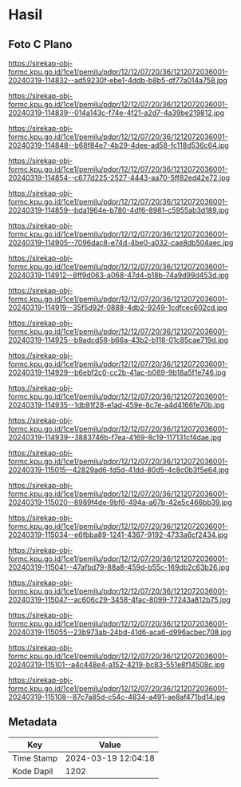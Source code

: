 # Hasil

## Foto C Plano

https://sirekap-obj-formc.kpu.go.id/1ce1/pemilu/pdpr/12/12/07/20/36/1212072036001-20240319-114832--ad59230f-ebe1-4ddb-b8b5-df77a014a758.jpg

https://sirekap-obj-formc.kpu.go.id/1ce1/pemilu/pdpr/12/12/07/20/36/1212072036001-20240319-114839--014a143c-f74e-4f21-a2d7-4a39be219812.jpg

https://sirekap-obj-formc.kpu.go.id/1ce1/pemilu/pdpr/12/12/07/20/36/1212072036001-20240319-114848--b68f84e7-4b29-4dee-ad58-fc118d536c64.jpg

https://sirekap-obj-formc.kpu.go.id/1ce1/pemilu/pdpr/12/12/07/20/36/1212072036001-20240319-114854--c677d225-2527-4443-aa70-5ff82ed42e72.jpg

https://sirekap-obj-formc.kpu.go.id/1ce1/pemilu/pdpr/12/12/07/20/36/1212072036001-20240319-114859--bda1964e-b780-4df6-8981-c5955ab3d189.jpg

https://sirekap-obj-formc.kpu.go.id/1ce1/pemilu/pdpr/12/12/07/20/36/1212072036001-20240319-114905--7096dac8-e74d-4be0-a032-cae8db504aec.jpg

https://sirekap-obj-formc.kpu.go.id/1ce1/pemilu/pdpr/12/12/07/20/36/1212072036001-20240319-114912--8ff9d063-a068-47d4-b18b-74a9d99d453d.jpg

https://sirekap-obj-formc.kpu.go.id/1ce1/pemilu/pdpr/12/12/07/20/36/1212072036001-20240319-114919--35f5d92f-0888-4db2-9249-1cdfcec602cd.jpg

https://sirekap-obj-formc.kpu.go.id/1ce1/pemilu/pdpr/12/12/07/20/36/1212072036001-20240319-114925--b9adcd58-b66a-43b2-b118-01c85cae719d.jpg

https://sirekap-obj-formc.kpu.go.id/1ce1/pemilu/pdpr/12/12/07/20/36/1212072036001-20240319-114929--b6ebf2c0-cc2b-41ac-b089-9b18a5f1e746.jpg

https://sirekap-obj-formc.kpu.go.id/1ce1/pemilu/pdpr/12/12/07/20/36/1212072036001-20240319-114935--1db91f28-e1ad-459e-8c7e-a4d4166fe70b.jpg

https://sirekap-obj-formc.kpu.go.id/1ce1/pemilu/pdpr/12/12/07/20/36/1212072036001-20240319-114939--3883746b-f7ea-4169-8c19-117131cf4dae.jpg

https://sirekap-obj-formc.kpu.go.id/1ce1/pemilu/pdpr/12/12/07/20/36/1212072036001-20240319-115015--42829ad6-fd5d-41dd-80d5-4c8c0b3f5e64.jpg

https://sirekap-obj-formc.kpu.go.id/1ce1/pemilu/pdpr/12/12/07/20/36/1212072036001-20240319-115020--8989f4de-9bf6-494a-a67b-42e5c466bb39.jpg

https://sirekap-obj-formc.kpu.go.id/1ce1/pemilu/pdpr/12/12/07/20/36/1212072036001-20240319-115034--e6fbba89-1241-4367-9192-4733a6cf2434.jpg

https://sirekap-obj-formc.kpu.go.id/1ce1/pemilu/pdpr/12/12/07/20/36/1212072036001-20240319-115041--47afbd79-88a8-459d-b55c-169db2c63b26.jpg

https://sirekap-obj-formc.kpu.go.id/1ce1/pemilu/pdpr/12/12/07/20/36/1212072036001-20240319-115047--ac606c29-3458-4fac-8099-77243a812b75.jpg

https://sirekap-obj-formc.kpu.go.id/1ce1/pemilu/pdpr/12/12/07/20/36/1212072036001-20240319-115055--23b973ab-24bd-41d6-aca6-d996acbec708.jpg

https://sirekap-obj-formc.kpu.go.id/1ce1/pemilu/pdpr/12/12/07/20/36/1212072036001-20240319-115101--a4c448e4-a152-4219-bc83-551e8f14508c.jpg

https://sirekap-obj-formc.kpu.go.id/1ce1/pemilu/pdpr/12/12/07/20/36/1212072036001-20240319-115108--87c7a85d-c54c-4834-a491-ae8af471bd14.jpg


## Metadata

| Key        | Value               |
| ---------- | ------------------- |
| Time Stamp | 2024-03-19 12:04:18 |
| Kode Dapil | 1202                |



